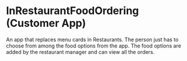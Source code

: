 # InRestaurantFoodOrdering (Customer App)
An app that replaces menu cards in Restaurants. The person just has to choose from among the food options from the app. The food options are added by the restaurant manager and can view all the orders.
